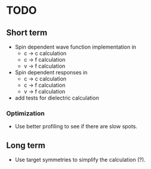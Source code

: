 # TODO

## Short term

- Spin dependent wave function implementation in 
  - c -> c calculation
  - c -> f calculation
  - v -> f calculation
- Spin dependent responses in 
  - c -> c calculation
  - c -> f calculation
  - v -> f calculation
- add tests for dielectric calculation

### Optimization

- Use better profiling to see if there are slow spots.

## Long term

- Use target symmetries to simplify the calculation (?).

